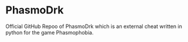 # PhasmoDrk
Official GitHub Repoo of PhasmoDrk which is an external cheat written in python for the game Phasmophobia.
